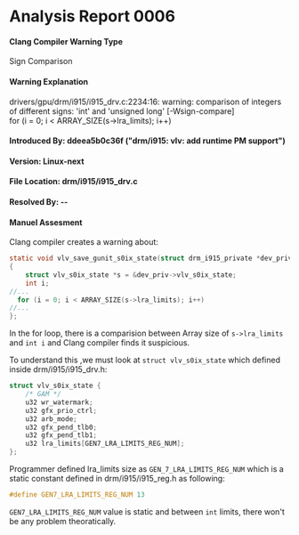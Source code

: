 # Analysis Report 0006 #
#### Clang Compiler Warning Type ####
Sign Comparison
#### Warning Explanation ####
drivers/gpu/drm/i915/i915_drv.c:2234:16: warning: comparison of integers of different signs: 'int' and 'unsigned long' [-Wsign-compare]  
        for (i = 0; i < ARRAY_SIZE(s->lra_limits); i++)  
#### Introduced By: ddeea5b0c36f ("drm/i915: vlv: add runtime PM support") ####
#### Version: Linux-next ####
#### File Location: drm/i915/i915_drv.c ####
#### Resolved By: -- ####
#### Manuel Assesment ####
Clang compiler creates a warning about:  
```C
static void vlv_save_gunit_s0ix_state(struct drm_i915_private *dev_priv)
{
	struct vlv_s0ix_state *s = &dev_priv->vlv_s0ix_state;
	int i;
//...
  for (i = 0; i < ARRAY_SIZE(s->lra_limits); i++)
//...
};
```
In the for loop, there is a comparision between Array size of ```s->lra_limits``` and ```int i``` and Clang compiler finds it suspicious.

To understand this ,we must look at ```struct vlv_s0ix_state``` which defined inside drm/i915/i915_drv.h:  
```C
struct vlv_s0ix_state {
	/* GAM */
	u32 wr_watermark;
	u32 gfx_prio_ctrl;
	u32 arb_mode;
	u32 gfx_pend_tlb0;
	u32 gfx_pend_tlb1;
	u32 lra_limits[GEN7_LRA_LIMITS_REG_NUM];
}; 
```
Programmer defined lra_limits size as ```GEN_7_LRA_LIMITS_REG_NUM``` which is a static constant defined in drm/i915/i915_reg.h as following:
```C
#define GEN7_LRA_LIMITS_REG_NUM	13
```
```GEN7_LRA_LIMITS_REG_NUM``` value is static and between ```int``` limits, there won't be any problem theoratically.
        

